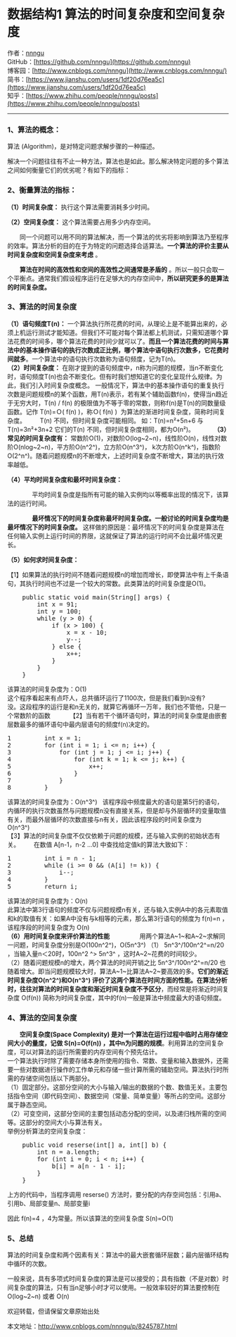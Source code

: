 # 数据结构1 算法的时间复杂度和空间复杂度
作者：[nnngu](https://github.com/nnngu)  
GitHub：[https://github.com/nnngu](https://github.com/nnngu)  
博客园：[http://www.cnblogs.com/nnngu](http://www.cnblogs.com/nnngu/)  
简书：[https://www.jianshu.com/users/1df20d76ea5c](https://www.jianshu.com/users/1df20d76ea5c)  
知乎：[https://www.zhihu.com/people/nnngu/posts](https://www.zhihu.com/people/nnngu/posts)  

---

### **1、算法的概念：**

算法 (Algorithm)，是对特定问题求解步骤的一种描述。

解决一个问题往往有不止一种方法，算法也是如此。那么解决特定问题的多个算法之间如何衡量它们的优劣呢？有如下的指标：

### **2、衡量算法的指标：**

**（1）时间复杂度：** 执行这个算法需要消耗多少时间。  

**（2）空间复杂度：** 这个算法需要占用多少内存空间。  

　　同一个问题可以用不同的算法解决，而一个算法的优劣将影响到算法乃至程序的效率。算法分析的目的在于为特定的问题选择合适算法。**一个算法的评价主要从时间复杂度和空间复杂度来考虑** 。  

　　**算法在时间的高效性和空间的高效性之间通常是矛盾的** 。所以一般只会取一个平衡点。通常我们假设程序运行在足够大的内存空间中，**所以研究更多的是算法的时间复杂度。**  

### 3、算法的时间复杂度

**（1）语句频度T(n)：**  一个算法执行所花费的时间，从理论上是不能算出来的，必须上机运行测试才能知道。但我们不可能对每个算法都上机测试，只需知道哪个算法花费的时间多，哪个算法花费的时间少就可以了。**而且一个算法花费的时间与算法中的基本操作语句的执行次数成正比例，哪个算法中语句执行次数多，它花费时间就多**。一个算法中的语句执行次数称为语句频度，记为T(n)。   　　   
  **（2）时间复杂度：** 在刚才提到的语句频度中，n称为问题的规模，当n不断变化时，语句频度T(n)也会不断变化。但有时我们想知道它的变化呈现什么规律。为此，我们引入时间复杂度概念。 一般情况下，算法中的基本操作语句的重复执行次数是问题规模n的某个函数，用T(n)表示，若有某个辅助函数f(n)，使得当n趋近于无穷大时，T(n) / f(n) 的极限值为不等于零的常数，则称f(n)是T(n)的同数量级函数。记作 T(n)=Ｏ( f(n) )，称Ｏ( f(n) )  为算法的渐进时间复杂度，简称时间复杂度。 　　T(n) 不同，但时间复杂度可能相同。 如：T(n)=n²+5n+6 与 T(n)=3n²+3n+2 它们的T(n) 不同，但时间复杂度相同，都为O(n²)。       　　
  **（3）常见的时间复杂度有：** 常数阶O(1)，对数阶O(log~2~n)，线性阶O(n)，线性对数阶O(nlog~2~n)，平方阶O(n^2^)，立方阶O(n^3^)， k次方阶O(n^k^)，指数阶O(2^n^)。随着问题规模n的不断增大，上述时间复杂度不断增大，算法的执行效率越低。   

**（4）平均时间复杂度和最坏时间复杂度：**   

　　　　平均时间复杂度是指所有可能的输入实例均以等概率出现的情况下，该算法的运行时间。   

　　　　**最坏情况下的时间复杂度称最坏时间复杂度。一般讨论的时间复杂度均是最坏情况下的时间复杂度。** 这样做的原因是：最坏情况下的时间复杂度是算法在任何输入实例上运行时间的界限，这就保证了算法的运行时间不会比最坏情况更长。   

**（5）如何求时间复杂度：**  

【1】如果算法的执行时间不随着问题规模n的增加而增长，即使算法中有上千条语句，其执行时间也不过是一个较大的常数。此类算法的时间复杂度是O(1)。  

<pre>    public static void main(String[] args) {
        int x = 91;
        int y = 100;
        while (y > 0) {
            if (x > 100) {
                x = x - 10;
                y--;
            } else {
                x++;
            }
        }
    }</pre>

该算法的时间复杂度为：O(1)   
这个程序看起来有点吓人，总共循环运行了1100次，但是我们看到n没有?  
没。这段程序的运行是和n无关的，就算它再循环一万年，我们也不管他，只是一个常数阶的函数     　　
【2】当有若干个循环语句时，算法的时间复杂度是由嵌套层数最多的循环语句中最内层语句的频度f(n)决定的。  

<pre>1         int x = 1;
2         for (int i = 1; i <= n; i++) {
3             for (int j = 1; j <= i; j++) {
4                 for (int k = 1; k <= j; k++) {
5                     x++;
6                 }
7             }
8         }</pre>

该算法的时间复杂度为：O(n^3^)   该程序段中频度最大的语句是第5行的语句，内循环的执行次数虽然与问题规模n没有直接关系，但是却与外层循环的变量取值有关，而最外层循环的次数直接与n有关，因此该程序段的时间复杂度为 O(n^3^)        
【3】算法的时间复杂度不仅仅依赖于问题的规模，还与输入实例的初始状态有关。 　　在数值 A[n-1，n-2 ...0] 中查找给定值k的算法大致如下：      

<pre>1         int i = n - 1;
2         while (i >= 0 && (A[i] != k)) {
3             i--;
4         }
5         return i;</pre>

该算法的时间复杂度为：O(n)  　　   
此算法中第3行语句的频度不仅与问题规模n有关，还与输入实例A中的各元素取值和k的取值有关：如果A中没有与k相等的元素，那么第3行语句的频度为 f(n)=n ，该程序段的时间复杂度为 O(n)          
**（6）用时间复杂度来评价算法的性能** 　   　　　
用两个算法A~1~和A~2~求解同一问题，时间复杂度分别是O(100n^2^)，O(5n^3^)      （1） 5n^3^/100n^2^=n/20 ，当输入量n＜20时，100n^2 ^> 5n^3^ ，这时A~2~花费的时间较少。 　　　　   
（2）随着问题规模n的增大，两个算法的时间开销之比 5n^3^/100n^2^=n/20 也随着增大。即当问题规模较大时，算法A~1~比算法A~2~要高效的多。**它们的渐近时间复杂度O(n^2^)和O(n^3^) 评价了这两个算法在时间方面的性能。在算法分析时，往往对算法的时间复杂度和渐近时间复杂度不予区分**，而经常是将渐近时间复杂度 O(f(n)) 简称为时间复杂度，其中的f(n)一般是算法中频度最大的语句频度。   

### 4、算法的空间复杂度　　

　　**空间复杂度(Space Complexity) 是对一个算法在运行过程中临时占用存储空间大小的量度，记做 S(n)=O(f(n)) ，其中n为问题的规模**。利用算法的空间复杂度，可以对算法的运行所需要的内存空间有个预先估计。 　　   
  一个算法执行时除了需要存储本身所使用的指令、常数、变量和输入数据外，还需要一些对数据进行操作的工作单元和存储一些计算所需的辅助空间。算法执行时所需的存储空间包括以下两部分。　    
  （1）固定部分。这部分空间的大小与输入/输出的数据的个数、数值无关。主要包括指令空间（即代码空间）、数据空间（常量、简单变量）等所占的空间。这部分属于静态空间。      
  （2）可变空间，这部分空间的主要包括动态分配的空间，以及递归栈所需的空间等。这部分的空间大小与算法有关。  
举例分析算法的空间复杂度：  

<pre>    public void reserse(int[] a, int[] b) {
        int n = a.length;
        for (int i = 0; i < n; i++) {
            b[i] = a[n - 1 - i];
        }
    }</pre>

上方的代码中，当程序调用 reserse() 方法时，要分配的内存空间包括：引用a、引用b、局部变量n、局部变量i     

因此 f(n)=4 ，4为常量。所以该算法的空间复杂度 S(n)=O(1)    

### 5、总结

算法的时间复杂度和两个因素有关：算法中的最大嵌套循环层数；最内层循环结构中循环的次数。     

一般来说，具有多项式时间复杂度的算法是可以接受的；具有指数（不是对数）时间复杂度的算法，只有当n足够小时才可以使用。一般效率较好的算法要控制在O(log~2~n) 或者 O(n)    

欢迎转载，但请保留文章原始出处    

本文地址：<http://www.cnblogs.com/nnngu/p/8245787.html>    


